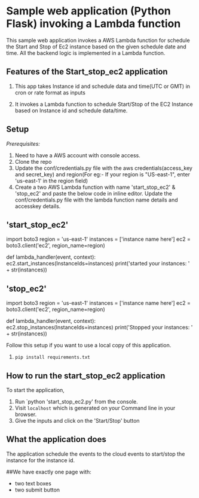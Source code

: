 # Sample web application (Python Flask) invoking a Lambda function

This sample web application invokes a AWS Lambda function for schedule the Start and Stop of Ec2 instance based on the given schedule date and time. 
All the backend logic is implemented in a Lambda function.



## Features of the Start_stop_ec2 application

1. This app takes Instance id and schedule data and time(UTC or GMT) in cron or rate format as inputs

2. It invokes a Lambda function to schedule Start/Stop of the EC2 Instance based on Instance id and schedule data/time.



## Setup


*Prerequisites:*

1) Need to have a AWS account with console access.
2) Clone the repo 
3) Update the conf/credentials.py file with the aws credentials(access_key and secret_key) and region(For eg:- If your region is "US-east-1", enter 'us-east-1' in the region field)
4) Create a two AWS Lambda function with name 'start_stop_ec2' & 'stop_ec2' and paste the below code in inline editor. Update the conf/credentials.py file with the lambda function name details and accesskey details. 


## 'start_stop_ec2'

import boto3
region = 'us-east-1'
instances = ['instance name here']
ec2 = boto3.client('ec2', region_name=region)

def lambda_handler(event, context):
    ec2.start_instances(InstanceIds=instances)
    print('started your instances: ' + str(instances))

## 'stop_ec2'

import boto3
region = 'us-east-1'
instances = ['instance name here']
ec2 = boto3.client('ec2', region_name=region)

def lambda_handler(event, context):
    ec2.stop_instances(InstanceIds=instances)
    print('Stopped your instances: ' + str(instances))

Follow this setup if you want to use a local copy of this application. 

1. `pip install requirements.txt`

## How to run the start_stop_ec2 application

To start the application, 

1. Run `python 'start_stop_ec2.py' from the console.
2. Visit `localhost` which is generated on your Command line in your browser. 
3. Give the inputs and click on the 'Start/Stop' button

## What the application does

The application schedule the events to the cloud events to start/stop the instance for the instance id. 

##We have exactly one page with:

* two text boxes 
* two submit button
